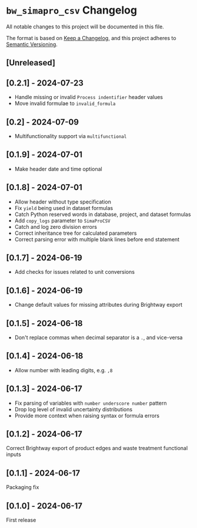 # `bw_simapro_csv` Changelog

All notable changes to this project will be documented in this file.

The format is based on [Keep a Changelog](https://keepachangelog.com/en/1.0.0/),
and this project adheres to [Semantic Versioning](https://semver.org/spec/v2.0.0.html).

## [Unreleased]

## [0.2.1] - 2024-07-23

* Handle missing or invalid `Process indentifier` header values
* Move invalid formulae to `invalid_formula`

## [0.2] - 2024-07-09

* Multifunctionality support via `multifunctional`

## [0.1.9] - 2024-07-01

* Make header date and time optional

## [0.1.8] - 2024-07-01

* Allow header without type specification
* Fix `yield` being used in dataset formulas
* Catch Python reserved words in database, project, and dataset formulas
* Add `copy_logs` parameter to `SimaProCSV`
* Catch and log zero division errors
* Correct inheritance tree for calculated parameters
* Correct parsing error with multiple blank lines before end statement

## [0.1.7] - 2024-06-19

* Add checks for issues related to unit conversions

## [0.1.6] - 2024-06-19

* Change default values for missing attributes during Brightway export

## [0.1.5] - 2024-06-18

* Don't replace commas when decimal separator is a `.`, and vice-versa

## [0.1.4] - 2024-06-18

* Allow number with leading digits, e.g. `,8`

## [0.1.3] - 2024-06-17

* Fix parsing of variables with `number underscore number` pattern
* Drop log level of invalid uncertainty distributions
* Provide more context when raising syntax or formula errors

## [0.1.2] - 2024-06-17

Correct Brightway export of product edges and waste treatment functional inputs

## [0.1.1] - 2024-06-17

Packaging fix

## [0.1.0] - 2024-06-17

First release
